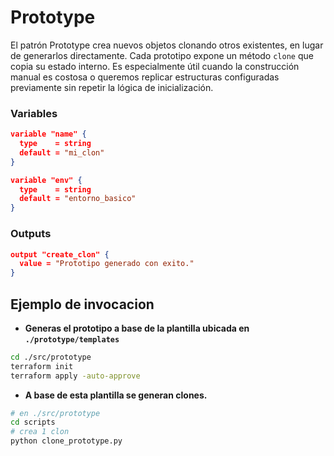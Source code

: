 # Prototype

El patrón Prototype crea nuevos objetos clonando otros existentes, en lugar de generarlos directamente.
Cada prototipo expone un método ``clone`` que copia su estado interno.
Es especialmente útil cuando la construcción manual es costosa o queremos replicar estructuras configuradas previamente sin repetir la lógica de inicialización.

### Variables

```json
variable "name" {
  type    = string
  default = "mi_clon"
}
```

```json
variable "env" {
  type    = string
  default = "entorno_basico"
}
```

### Outputs

```json
output "create_clon" {
  value = "Prototipo generado con exito."
}
```

## Ejemplo de invocacion

- **Generas el prototipo a base de la plantilla ubicada en `./prototype/templates`**

```bash
cd ./src/prototype
terraform init
terraform apply -auto-approve
```

- **A base de esta plantilla se generan clones.**

```bash
# en ./src/prototype
cd scripts
# crea 1 clon
python clone_prototype.py
```
